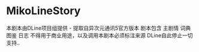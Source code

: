 # MikoLineStory
本剧本由DLine项目组提供 - 提取自异次元通讯5官方版本
剧本包含 主剧情 词典 图鉴 日志
不得用于商业用途，以及调用本剧本必须标注来源
DLine自此停止一切支持..
